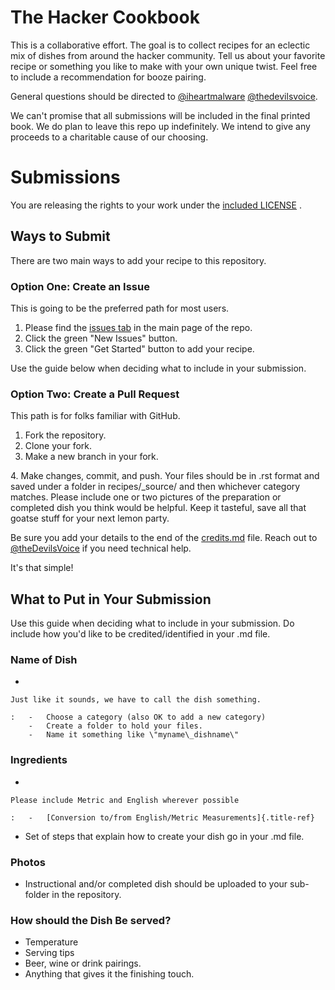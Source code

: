 The Hacker Cookbook
===================

This is a collaborative effort. The goal is to collect recipes for an
eclectic mix of dishes from around the hacker community. Tell us about
your favorite recipe or something you like to make with your own unique
twist. Feel free to include a recommendation for booze pairing.

General questions should be directed to
[\@iheartmalware](https://twitter.com/iheartmalwar)
[\@thedevilsvoice](https://twitter.com/thedevilsvoice).

We can\'t promise that all submissions will be included in the final
printed book. We do plan to leave this repo up indefinitely. We intend
to give any proceeds to a charitable cause of our choosing.

Submissions
===========

You are releasing the rights to your work under the [included
LICENSE](https://github.com/DEAD10C5/1337-Noms-The-Hacker-Cookbook/blob/main/LICENSE.md)
.

Ways to Submit
--------------

There are two main ways to add your recipe to this repository.

### Option One: Create an Issue

This is going to be the preferred path for most users.

1.  Please find the [issues
    tab](https://github.com/DEAD10C5/1337-Noms-The-Hacker-Cookbook/issues)
    in the main page of the repo.
2.  Click the green \"New Issues\" button.
3.  Click the green \"Get Started\" button to add your recipe.

Use the guide below when deciding what to include in your submission.

### Option Two: Create a Pull Request

This path is for folks familiar with GitHub.

1.  Fork the repository.
2.  Clone your fork.
3.  Make a new branch in your fork.

4\. Make changes, commit, and push. Your files should be in .rst format
and saved under a folder in recipes/\_source/ and then whichever
category matches. Please include one or two pictures of the preparation
or completed dish you think would be helpful. Keep it tasteful, save all
that goatse stuff for your next lemon party.

Be sure you add your details to the end of the
[credits.md](https://github.com/DEAD10C5/1337-Noms-The-Hacker-Cookbook/blob/main/CREDITS.md)
file. Reach out to
[\@theDevilsVoice](https://twitter.com/thedevilsvoice) if you need
technical help.

It\'s that simple!

What to Put in Your Submission
------------------------------

Use this guide when deciding what to include in your submission. Do
include how you'd like to be credited/identified in your .md file.

### Name of Dish

-   

    Just like it sounds, we have to call the dish something.

    :   -   Choose a category (also OK to add a new category)
        -   Create a folder to hold your files.
        -   Name it something like \"myname\_dishname\"

### Ingredients

-   

    Please include Metric and English wherever possible

    :   -   [Conversion to/from English/Metric Measurements]{.title-ref}

-   Set of steps that explain how to create your dish go in your .md
    file.

### Photos

-   Instructional and/or completed dish should be uploaded to your
    sub-folder in the repository.

### How should the Dish Be served?

-   Temperature
-   Serving tips
-   Beer, wine or drink pairings.
-   Anything that gives it the finishing touch.
